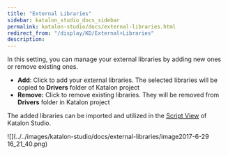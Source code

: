 ```yaml
---
title: "External Libraries" 
sidebar: katalon_studio_docs_sidebar
permalink: katalon-studio/docs/external-libraries.html 
redirect_from: "/display/KD/External+Libraries" 
description: 
---
```

In this setting, you can manage your external libraries by adding new ones or remove existing ones.

*   **Add**: Click to add your external libraries. The selected libraries will be copied to **Drivers** folder of Katalon project
*   **Remove:** Click to remove existing libraries. They will be removed from **Drivers** folder in Katalon project

The added libraries can be imported and utilized in the [Script View](/display/KD/Script+View) of Katalon Studio.

![](../../images/katalon-studio/docs/external-libraries/image2017-6-29 16_21_40.png)